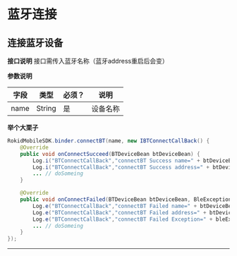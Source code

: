 # 蓝牙连接

## 连接蓝牙设备

**接口说明**
接口需传入蓝牙名称（蓝牙address重启后会变）

**参数说明**

| 字段    | 类型   | 必须？| 说明 |
| ------ | ----- | ----- | ----- |
| name | String | 是 | 设备名称 |

**举个大栗子**

``` java
RokidMobileSDK.binder.connectBT(name, new IBTConnectCallBack() {
    @Override
    public void onConnectSucceed(BTDeviceBean btDeviceBean) {
        Log.i("BTConnectCallBack","connectBT Success name=" + btDeviceBean.getName());
        Log.i("BTConnectCallBack","connectBT Success address=" + btDeviceBean.getAddress());
        ... // doSomeing
    }

    @Override
    public void onConnectFailed(BTDeviceBean btDeviceBean, BleException bleException) {
        Log.e("BTConnectCallBack","connectBT Failed name=" + btDeviceBean.getName());
        Log.e("BTConnectCallBack","connectBT Failed address=" + btDeviceBean.getAddress());
        Log.e("BTConnectCallBack","connectBT Failed Exception=" + bleException.toString() );
        ... // doSomeing
    }
});
```
                               
---


